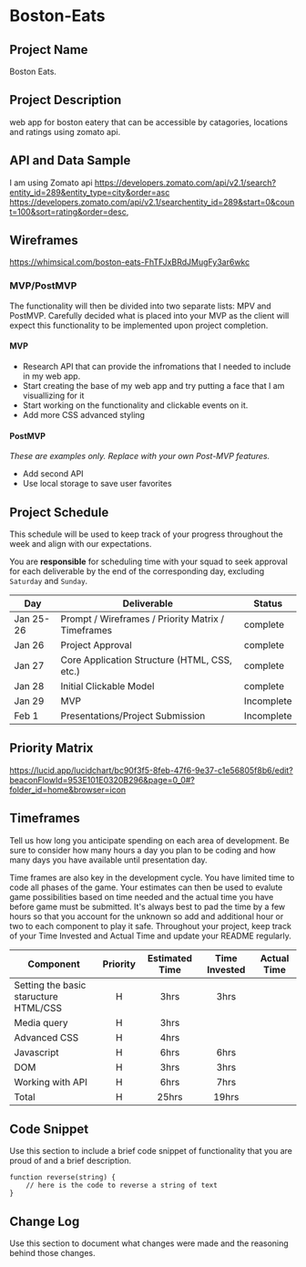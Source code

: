 # Boston-Eats

## Project Name

Boston Eats.

## Project Description

web app for boston eatery that can be accessible by catagories, locations and ratings using zomato api.

## API and Data Sample
I am using Zomato api
https://developers.zomato.com/api/v2.1/search?entity_id=289&entity_type=city&order=asc
https://developers.zomato.com/api/v2.1/searchentity_id=289&start=0&count=100&sort=rating&order=desc,

## Wireframes

https://whimsical.com/boston-eats-FhTFJxBRdJMugFy3ar6wkc

### MVP/PostMVP

The functionality will then be divided into two separate lists: MPV and PostMVP.  Carefully decided what is placed into your MVP as the client will expect this functionality to be implemented upon project completion.  

#### MVP 

- Research API that can provide the infromations that I needed to include in my web app. 
- Start creating the base of my web app and try putting a face that I am visuallizing for it
- Start working on the functionality and clickable events on it.
- Add more CSS advanced styling

#### PostMVP  
*These are examples only. Replace with your own Post-MVP features.*

- Add second API
- Use local storage to save user favorites

## Project Schedule

This schedule will be used to keep track of your progress throughout the week and align with our expectations.  

You are **responsible** for scheduling time with your squad to seek approval for each deliverable by the end of the corresponding day, excluding `Saturday` and `Sunday`.

|  Day | Deliverable | Status
|---|---| ---|
|Jan 25-26| Prompt / Wireframes / Priority Matrix / Timeframes |complete
|Jan 26| Project Approval | complete
|Jan 27| Core Application Structure (HTML, CSS, etc.) | complete
|Jan 28| Initial Clickable Model  | complete
|Jan 29| MVP | Incomplete
|Feb 1| Presentations/Project Submission | Incomplete

## Priority Matrix
https://lucid.app/lucidchart/bc90f3f5-8feb-47f6-9e37-c1e56805f8b6/edit?beaconFlowId=953E101E0320B296&page=0_0#?folder_id=home&browser=icon

## Timeframes

Tell us how long you anticipate spending on each area of development. Be sure to consider how many hours a day you plan to be coding and how many days you have available until presentation day.

Time frames are also key in the development cycle.  You have limited time to code all phases of the game.  Your estimates can then be used to evalute game possibilities based on time needed and the actual time you have before game must be submitted. It's always best to pad the time by a few hours so that you account for the unknown so add and additional hour or two to each component to play it safe. Throughout your project, keep track of your Time Invested and Actual Time and update your README regularly.

| Component | Priority | Estimated Time | Time Invested | Actual Time |
| --- | :---: |  :---: | :---: | :---: |
| Setting the basic staructure HTML/CSS | H | 3hrs| 3hrs |  |
| Media query | H | 3hrs|  |  |
| Advanced CSS| H | 4hrs|  |  |
| Javascript| H | 6hrs| 6hrs|  |
| DOM | H | 3hrs| 3hrs |  |
| Working with API | H | 6hrs| 7hrs|  |
| Total | H | 25hrs| 19hrs | |

## Code Snippet

Use this section to include a brief code snippet of functionality that you are proud of and a brief description.  

```
function reverse(string) {
	// here is the code to reverse a string of text
}
```

## Change Log
 Use this section to document what changes were made and the reasoning behind those changes.  
